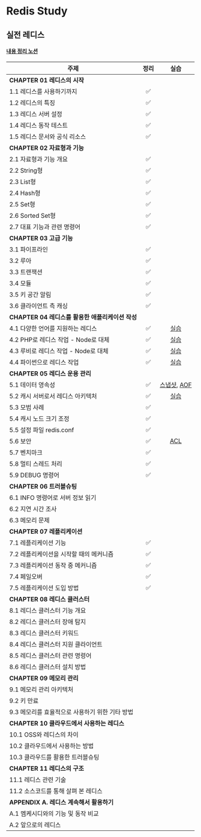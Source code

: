 # Redis Study

## 실전 레디스

#### [내용 정리 노션](https://seongeun-study.notion.site/Redis-9a7f5268d5104159bee1ad6bf2b87716?pvs=4)

| 주제                                             | 정리 |                                                                             실습                                                                             |
| ------------------------------------------------ | :--: | :----------------------------------------------------------------------------------------------------------------------------------------------------------: |
| **CHAPTER 01 레디스의 시작**                     |      |                                                                                                                                                              |
| 1.1 레디스를 사용하기까지                        |  ✅  |                                                                            [](#)                                                                             |
| 1.2 레디스의 특징                                |  ✅  |                                                                            [](#)                                                                             |
| 1.3 레디스 서버 설정                             |  ✅  |                                                                            [](#)                                                                             |
| 1.4 레디스 동작 테스트                           |  ✅  |                                                                            [](#)                                                                             |
| 1.5 레디스 문서와 공식 리소스                    |  ✅  |                                                                            [](#)                                                                             |
| **CHAPTER 02 자료형과 기능**                     |      |                                                                                                                                                              |
| 2.1 자료형과 기능 개요                           |  ✅  |                                                                            [](#)                                                                             |
| 2.2 String형                                     |  ✅  |                                                                            [](#)                                                                             |
| 2.3 List형                                       |  ✅  |                                                                            [](#)                                                                             |
| 2.4 Hash형                                       |  ✅  |                                                                            [](#)                                                                             |
| 2.5 Set형                                        |  ✅  |                                                                            [](#)                                                                             |
| 2.6 Sorted Set형                                 |  ✅  |                                                                            [](#)                                                                             |
| 2.7 대표 기능과 관련 명령어                      |  ✅  |                                                                            [](#)                                                                             |
| **CHAPTER 03 고급 기능**                         |      |                                                                                                                                                              |
| 3.1 파이프라인                                   |  ✅  |                                                                            [](#)                                                                             |
| 3.2 루아                                         |  ✅  |                                                                            [](#)                                                                             |
| 3.3 트랜잭션                                     |  ✅  |                                                                            [](#)                                                                             |
| 3.4 모듈                                         |  ✅  |                                                                            [](#)                                                                             |
| 3.5 키 공간 알림                                 |  ✅  |                                                                            [](#)                                                                             |
| 3.6 클라이언트 측 캐싱                           |  ✅  |                                                                            [](#)                                                                             |
| **CHAPTER 04 레디스를 활용한 애플리케이션 작성** |      |                                                                                                                                                              |
| 4.1 다양한 언어를 지원하는 레디스                |  ✅  |                                        [실습](https://github.com/seongeun42/Redis-Study/tree/main/redis-prac-string)                                         |
| 4.2 PHP로 레디스 작업 - Node로 대체              |  ✅  |                                         [실습](https://github.com/seongeun42/Redis-Study/tree/main/redis-prac-list)                                          |
| 4.3 루비로 레디스 작업 - Node로 대체             |  ✅  |                                         [실습](https://github.com/seongeun42/Redis-Study/tree/main/redis-prac-sort)                                          |
| 4.4 파이썬으로 레디스 작업                       |  ✅  |                                         [실습](https://github.com/seongeun42/Redis-Study/tree/main/redis-prac-chat)                                          |
| **CHAPTER 05 레디스 운용 관리**                  |      |                                                                                                                                                              |
| 5.1 데이터 영속성                                |  ✅  | [스냅샷](https://github.com/seongeun42/Redis-Study/tree/main/redis-prac-snapshot), [AOF](https://github.com/seongeun42/Redis-Study/tree/main/redis-prac-aof) |
| 5.2 캐시 서버로서 레디스 아키텍처                |  ✅  |                                        [실습](https://github.com/seongeun42/Redis-Study/tree/main/redis-prac-pattern)                                        |
| 5.3 모범 사례                                    |  ✅  |                                                                            [](#)                                                                             |
| 5.4 캐시 노드 크기 조정                          |  ✅  |                                                                            [](#)                                                                             |
| 5.5 설정 파일 redis.conf                         |  ✅  |                                                                            [](#)                                                                             |
| 5.6 보안                                         |  ✅  |                                          [ACL](https://github.com/seongeun42/Redis-Study/tree/main/redis-prac-acl)                                           |
| 5.7 벤치마크                                     |  ✅  |                                                                            [](#)                                                                             |
| 5.8 멀티 스레드 처리                             |  ✅  |                                                                            [](#)                                                                             |
| 5.9 DEBUG 명령어                                 |  ✅  |                                                                            [](#)                                                                             |
| **CHAPTER 06 트러블슈팅**                        |      |
| 6.1 INFO 명령어로 서버 정보 읽기                 |      |                                                                            [](#)                                                                             |
| 6.2 지연 시간 조사                               |      |                                                                            [](#)                                                                             |
| 6.3 메모리 문제                                  |      |                                                                            [](#)                                                                             |
| **CHAPTER 07 레플리케이션**                      |      |
| 7.1 레플리케이션 기능                            |  ✅  |                                                                            [](#)                                                                             |
| 7.2 레플리케이션을 시작할 때의 메커니즘          |  ✅  |                                                                            [](#)                                                                             |
| 7.3 레플리케이션 동작 중 메커니즘                |  ✅  |                                                                            [](#)                                                                             |
| 7.4 페일오버                                     |  ✅  |                                                                            [](#)                                                                             |
| 7.5 레플리케이션 도입 방법                       |  ✅  |                                                                            [](#)                                                                             |
| **CHAPTER 08 레디스 클러스터**                   |      |                                                                                                                                                              |
| 8.1 레디스 클러스터 기능 개요                    |      |                                                                            [](#)                                                                             |
| 8.2 레디스 클러스터 장애 탐지                    |      |                                                                            [](#)                                                                             |
| 8.3 레디스 클러스터 키워드                       |      |                                                                            [](#)                                                                             |
| 8.4 레디스 클러스터 지원 클라이언트              |      |                                                                            [](#)                                                                             |
| 8.5 레디스 클러스터 관련 명령어                  |      |                                                                            [](#)                                                                             |
| 8.6 레디스 클러스터 설치 방법                    |      |                                                                            [](#)                                                                             |
| **CHAPTER 09 메모리 관리**                       |      |                                                                                                                                                              |
| 9.1 메모리 관리 아키텍처                         |      |                                                                            [](#)                                                                             |
| 9.2 키 만료                                      |      |                                                                            [](#)                                                                             |
| 9.3 메모리를 효율적으로 사용하기 위한 기타 방법  |      |                                                                            [](#)                                                                             |
| **CHAPTER 10 클라우드에서 사용하는 레디스**      |      |                                                                                                                                                              |
| 10.1 OSS와 레디스의 차이                         |      |                                                                            [](#)                                                                             |
| 10.2 클라우드에서 사용하는 방법                  |      |                                                                            [](#)                                                                             |
| 10.3 클라우드를 활용한 트러블슈팅                |      |                                                                            [](#)                                                                             |
| **CHAPTER 11 레디스의 구조**                     |      |                                                                                                                                                              |
| 11.1 레디스 관련 기술                            |      |                                                                            [](#)                                                                             |
| 11.2 소스코드를 통해 살펴 본 레디스              |      |                                                                            [](#)                                                                             |
| **APPENDIX A. 레디스 계속해서 활용하기**         |      |                                                                                                                                                              |
| A.1 멤케시디와의 기능 및 동작 비교               |      |                                                                            [](#)                                                                             |
| A.2 앞으로의 레디스                              |      |                                                                            [](#)                                                                             |
